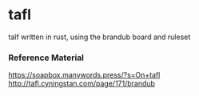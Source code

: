 # tafl

talf written in rust, using the brandub board and ruleset



### Reference Material
https://soapbox.manywords.press/?s=On+tafl
http://tafl.cyningstan.com/page/171/brandub
